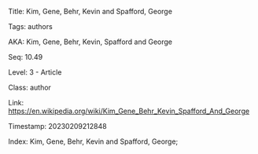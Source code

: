 Title:  Kim, Gene, Behr, Kevin and Spafford, George

Tags:   authors

AKA:    Kim, Gene, Behr, Kevin, Spafford and George

Seq:    10.49

Level:  3 - Article

Class:  author

Link:   https://en.wikipedia.org/wiki/Kim_Gene_Behr_Kevin_Spafford_And_George

Timestamp: 20230209212848

Index:  Kim, Gene, Behr, Kevin and Spafford, George; 

